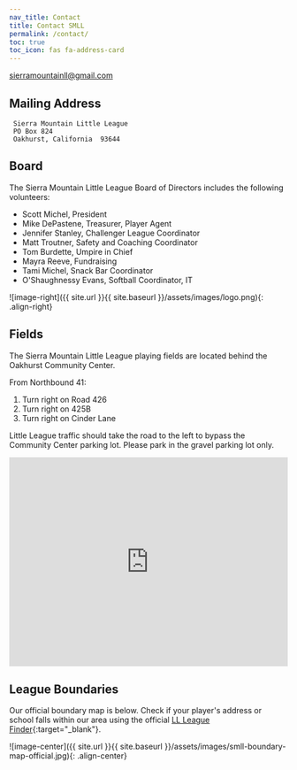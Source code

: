 ```yaml
---
nav_title: Contact
title: Contact SMLL
permalink: /contact/
toc: true
toc_icon: fas fa-address-card
---
```


[sierramountainll@gmail.com](mailto:sierramountainll@gmail.com)

## Mailing Address

     Sierra Mountain Little League
     PO Box 824 
     Oakhurst, California  93644

## Board

The Sierra Mountain Little League Board of Directors includes the following volunteers:

* Scott Michel, President
* Mike DePastene, Treasurer, Player Agent
* Jennifer Stanley, Challenger League Coordinator
* Matt Troutner, Safety and Coaching Coordinator
* Tom Burdette, Umpire in Chief
* Mayra Reeve, Fundraising
* Tami Michel, Snack Bar Coordinator
* O'Shaughnessy Evans, Softball Coordinator, IT

![image-right]({{ site.url }}{{ site.baseurl }}/assets/images/logo.png){: .align-right}


## Fields

The Sierra Mountain Little League playing fields are located behind the
Oakhurst Community Center.

From Northbound 41:
1. Turn right on Road 426
2. Turn right on 425B
3. Turn right on Cinder Lane
 
Little League traffic should take the road to the left to bypass
the Community Center parking lot. Please park in the gravel parking lot only.

<style>
  .google-maps {
    position: relative;
    padding-bottom: 75%; // This is the aspect ratio
    height: 0;
    overflow: hidden;
  }
  .google-maps iframe {
    position: absolute;
    top: 0;
    left: 0;
    width: 100% !important;
    height: 100% !important;
  }
</style>
<div class="google-maps">
  <iframe src="https://www.google.com/maps/embed?pb=!1m14!1m12!1m3!1d2429.581502917398!2d-119.65207784767159!3d37.32783813249519!2m3!1f0!2f0!3f0!3m2!1i1024!2i768!4f13.1!5e1!3m2!1sen!2sus!4v1444179801153"
   width="640" height="480" style="border:0;" allowfullscreen loading="lazy">
  </iframe>
</div>


## League Boundaries

Our official boundary map is below. Check if your player's address
or school falls within our area using the official
[LL League Finder](https://www.littleleague.org/play-little-league/league-finder/){:target="_blank"}.

![image-center]({{ site.url }}{{ site.baseurl }}/assets/images/smll-boundary-map-official.jpg){: .align-center}
